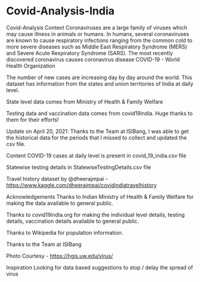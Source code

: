 # Covid-Analysis-India
Covid-Analysis 
Context
Coronaviruses are a large family of viruses which may cause illness in animals or humans. In humans, several coronaviruses are known to cause respiratory infections ranging from the common cold to more severe diseases such as Middle East Respiratory Syndrome (MERS) and Severe Acute Respiratory Syndrome (SARS). The most recently discovered coronavirus causes coronavirus disease COVID-19 - World Health Organization

The number of new cases are increasing day by day around the world. This dataset has information from the states and union territories of India at daily level.

State level data comes from Ministry of Health & Family Welfare

Testing data and vaccination data comes from covid19india. Huge thanks to them for their efforts!

Update on April 20, 2021: Thanks to the Team at ISIBang, I was able to get the historical data for the periods that I missed to collect and updated the csv file.

Content
COVID-19 cases at daily level is present in covid_19_india.csv file

Statewise testing details in StatewiseTestingDetails.csv file

Travel history dataset by @dheerajmpai - https://www.kaggle.com/dheerajmpai/covidindiatravelhistory

Acknowledgements
Thanks to Indian Ministry of Health & Family Welfare for making the data available to general public.

Thanks to covid19india.org for making the individual level details, testing details, vaccination details available to general public.

Thanks to Wikipedia for population information.

Thanks to the Team at ISIBang

Photo Courtesy - https://hgis.uw.edu/virus/

Inspiration
Looking for data based suggestions to stop / delay the spread of virus
